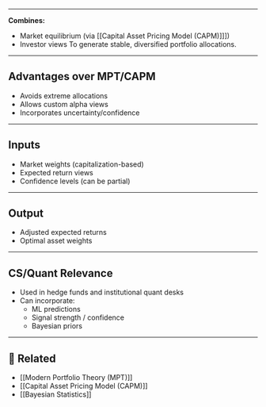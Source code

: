 
---

**Combines:**
- Market equilibrium (via [[Capital Asset Pricing Model (CAPM)]]])
- Investor views
To generate stable, diversified portfolio allocations.

---

## Advantages over MPT/CAPM

- Avoids extreme allocations
- Allows custom alpha views
- Incorporates uncertainty/confidence

---

##  Inputs

- Market weights (capitalization-based)
- Expected return views
- Confidence levels (can be partial)

---

##  Output

- Adjusted expected returns
- Optimal asset weights

---

## CS/Quant Relevance

- Used in hedge funds and institutional quant desks
- Can incorporate:
  - ML predictions
  - Signal strength / confidence
  - Bayesian priors

---

## 🔗 Related
- [[Modern Portfolio Theory (MPT)]]
- [[Capital Asset Pricing Model (CAPM)]]
- [[Bayesian Statistics]]
